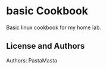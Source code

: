 basic Cookbook
======================

Basic linux cookbook for my home lab.

License and Authors
-------------------
Authors: PastaMasta
